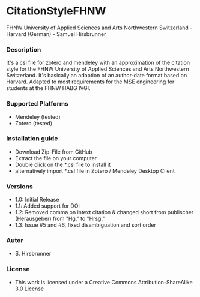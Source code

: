 # CitationStyleFHNW
FHNW University of Applied Sciences and Arts Northwestern Switzerland - Harvard (German) - Samuel Hirsbrunner

### Description
It's a csl file for zotero and mendeley with an approximation of the citation style for the FHNW University of Applied Sciences and Arts Northwestern Switzerland.
It's basically an adaption of an author-date format based on Harvard.
Adapted to most requirements for the MSE engineering for students at the FHNW HABG IVGI. 

### Supported Platforms
* Mendeley (tested)
* Zotero (tested)

### Installation guide
* Download Zip-File from GitHub
* Extract the file on your computer
* Double click on the *.csl file to install it
* alternatively import *.csl file in Zotero / Mendeley Desktop Client

### Versions
* 1.0: Initial Release
* 1.1: Added support for DOI
* 1.2: Removed comma on intext citation & changed short from publischer (Herausgeber) from "Hg." to "Hrsg."
* 1.3: Issue #5 and #6, fixed disambiguation and sort order

### Autor
* S. Hirsbrunner

### License
* This work is licensed under a Creative Commons Attribution-ShareAlike 3.0 License

